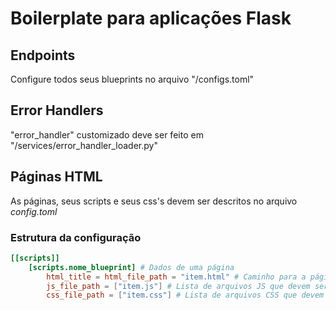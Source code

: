 # Boilerplate para aplicações Flask #

## Endpoints ##
Configure todos seus blueprints no arquivo "/configs.toml"

## Error Handlers ##
"error_handler" customizado deve ser feito em "/services/error_handler_loader.py"

## Páginas HTML ##
As páginas, seus scripts e seus css's devem ser descritos no arquivo *config.toml*

### Estrutura da configuração ###
```toml
[[scripts]]
    [scripts.nome_blueprint] # Dados de uma página
        html_title = html_file_path = "item.html" # Caminho para a página HTML
        js_file_path = ["item.js"] # Lista de arquivos JS que devem ser linkados à página
        css_file_path = ["item.css"] # Lista de arquivos CSS que devem ser linkados à página
```